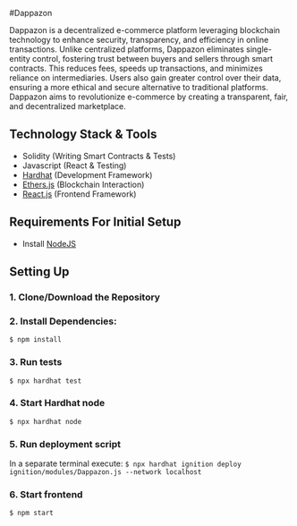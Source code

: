 #Dappazon

Dappazon is a decentralized e-commerce platform leveraging blockchain technology to enhance security, transparency, and efficiency in online transactions. Unlike centralized platforms, Dappazon eliminates single-entity control, fostering trust between buyers and sellers through smart contracts. This reduces fees, speeds up transactions, and minimizes reliance on intermediaries. Users also gain greater control over their data, ensuring a more ethical and secure alternative to traditional platforms. Dappazon aims to revolutionize e-commerce by creating a transparent, fair, and decentralized marketplace.

## Technology Stack & Tools

- Solidity (Writing Smart Contracts & Tests)
- Javascript (React & Testing)
- [Hardhat](https://hardhat.org/) (Development Framework)
- [Ethers.js](https://docs.ethers.io/v5/) (Blockchain Interaction)
- [React.js](https://reactjs.org/) (Frontend Framework)

## Requirements For Initial Setup
- Install [NodeJS](https://nodejs.org/en/)

## Setting Up
### 1. Clone/Download the Repository

### 2. Install Dependencies:
`$ npm install`

### 3. Run tests
`$ npx hardhat test`

### 4. Start Hardhat node
`$ npx hardhat node`

### 5. Run deployment script
In a separate terminal execute:
`$ npx hardhat ignition deploy ignition/modules/Dappazon.js --network localhost`

### 6. Start frontend
`$ npm start`
